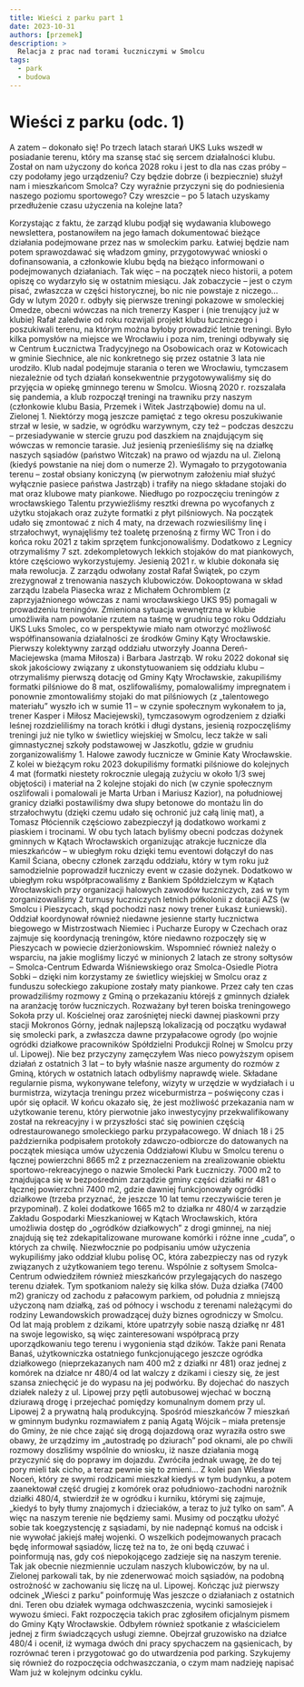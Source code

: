 ```yaml
---
title: Wieści z parku part 1
date: 2023-10-31
authors: [przemek]
description: >
  Relacja z prac nad torami łuczniczymi w Smolcu
tags:
  - park
  - budowa
---
```



# Wieści z parku (odc. 1)

A zatem – dokonało się!
Po trzech latach starań UKS Luks wszedł w posiadanie terenu, który ma szansę stać się sercem działalności klubu. Został on nam użyczony do końca 2028 roku i jest to dla nas czas próby – czy podołamy jego urządzeniu? Czy będzie dobrze (i bezpiecznie) służył nam i mieszkańcom Smolca? Czy wyraźnie przyczyni się do podniesienia naszego poziomu sportowego? Czy wreszcie – po 5 latach uzyskamy przedłużenie czasu użyczenia na kolejne lata?

<!-- more -->

Korzystając z faktu, że zarząd klubu podjął się wydawania klubowego newslettera, postanowiłem na jego łamach dokumentować bieżące działania podejmowane przez nas w smoleckim parku. Łatwiej będzie nam potem sprawozdawać się władzom gminy, przygotowywać wnioski o dofinansowania, a członkowie klubu będą na bieżąco informowani o podejmowanych działaniach. Tak więc – na początek nieco historii, a potem opiszę co wydarzyło się w ostatnim miesiącu. Jak zobaczycie – jest o czym pisać, zwłaszcza w części historycznej, bo nic nie powstaje z niczego…
Gdy w lutym 2020 r. odbyły się pierwsze treningi pokazowe w smoleckiej Omedze, obecni wówczas na nich trenerzy Kasper i (nie trenujący już w klubie) Rafał zaledwie od roku rozwijali projekt klubu łuczniczego i poszukiwali terenu, na którym można byłoby prowadzić letnie treningi. Było kilka pomysłów na miejsce we Wrocławiu i poza nim, treningi odbywały się w Centrum Łucznictwa Tradycyjnego na Osobowicach oraz w Kotowicach w gminie Siechnice, ale nic konkretnego się przez ostatnie 3 lata nie urodziło. Klub nadal podejmuje starania o teren we Wrocławiu, tymczasem niezależnie od tych działań konsekwentnie przygotowywaliśmy się do przyjęcia w opiekę gminnego terenu w Smolcu.
Wiosną 2020 r. rozszalała się pandemia, a klub rozpoczął treningi na trawniku przy naszym (członkowie klubu Basia, Przemek i Witek Jastrząbowie) domu na ul. Zielonej 1. Niektórzy mogą jeszcze pamiętać z tego okresu poszukiwanie strzał w lesie, w sadzie, w ogródku warzywnym, czy też – podczas deszczu – przesiadywanie w stercie gruzu pod daszkiem na znajdującym się wówczas w remoncie tarasie. Już jesienią przenieśliśmy się na działkę naszych sąsiadów (państwo Witczak) na prawo od wjazdu na ul. Zieloną (kiedyś powstanie na niej dom o numerze 2). Wymagało to przygotowania terenu – został obsiany koniczyną (w pierwotnym założeniu miał służyć wyłącznie pasiece państwa Jastrząb) i trafiły na niego składane stojaki do mat oraz klubowe maty piankowe. Niedługo po rozpoczęciu treningów z wrocławskiego Talentu przywieźliśmy resztki drewna po wycofanych z użytku stojakach oraz zużyte formatki z płyt pilśniowych. Na początek udało się zmontować z nich 4 maty, na drzewach rozwiesiliśmy linę i strzałochwyt, wynajęliśmy też toaletę przenośną z firmy WC Tron i do końca roku 2021 z takim sprzętem funkcjonowaliśmy. Dodatkowo z Legnicy otrzymaliśmy 7 szt. zdekompletowych lekkich stojaków do mat piankowych, które częściowo wykorzystujemy.
Jesienią 2021 r. w klubie dokonała się mała rewolucja. Z zarządu odwołany został Rafał Świątek, po czym zrezygnował z trenowania naszych klubowiczów. Dokooptowana w skład zarządu Izabela Piasecka wraz z Michałem Ochromblem (z zaprzyjaźnionego wówczas z nami wrocławskiego UKS 95) pomagali w prowadzeniu treningów. Zmieniona sytuacja wewnętrzna w klubie umożliwiła nam powołanie rzutem na taśmę w grudniu tego roku Oddziału UKS Luks Smolec, co w perspektywie miało nam otworzyć możliwość współfinansowania działalności ze środków Gminy Kąty Wrocławskie. Pierwszy kolektywny zarząd oddziału utworzyły Joanna Dereń-Maciejewska (mama Miłosza) i Barbara Jastrząb.
W roku 2022 dokonał się skok jakościowy związany z ukonstytuowaniem się oddziału klubu – otrzymaliśmy pierwszą dotację od Gminy Kąty Wrocławskie, zakupiliśmy formatki pilśniowe do 8 mat, oszlifowaliśmy, pomalowaliśmy impregnatem i ponownie zmontowaliśmy stojaki do mat pilśniowych (z „talentowego materiału” wyszło ich w sumie 11 – w czynie społecznym wykonałem to ja, trener Kasper i Miłosz Maciejewski), tymczasowym ogrodzeniem z działki leśnej rozdzieliliśmy na torach krótki i długi dystans, jesienią rozpoczęliśmy treningi już nie tylko w świetlicy wiejskiej w Smolcu, lecz także w sali gimnastycznej szkoły podstawowej w Jaszkotlu, gdzie w grudniu zorganizowaliśmy 1. Halowe zawody łucznicze w Gminie Katy Wrocławskie. Z kolei w bieżącym roku 2023 dokupiliśmy formatki pilśniowe do kolejnych 4 mat (formatki niestety rokrocznie ulegają zużyciu w około 1/3 swej objętości) i materiał na 2 kolejne stojaki do nich (w czynie społecznym oszlifowali i pomalowali je Marta Urban i Mariusz Kazior), na południowej granicy działki postawiliśmy dwa słupy betonowe do montażu lin do strzałochwytu (dzięki czemu udało się ochronić już całą linię mat), a Tomasz Płóciennik częściowo zabezpieczył ją dodatkowo workami z piaskiem i trocinami. W obu tych latach byliśmy obecni podczas dożynek gminnych w Kątach Wrocławskich organizując atrakcje łucznicze dla mieszkańców – w ubiegłym roku dzięki temu eventowi dołączył do nas Kamil Ściana, obecny członek zarządu oddziału, który w tym roku już samodzielnie poprowadził łuczniczy event w czasie dożynek. Dodatkowo w ubiegłym roku współpracowaliśmy z Bankiem Spółdzielczym w Kątach Wrocławskich przy organizacji halowych zawodów łuczniczych, zaś w tym zorganizowaliśmy 2 turnusy łuczniczych letnich półkolonii z dotacji AZS (w Smolcu i Pieszycach, skąd pochodzi nasz nowy trener Łukasz Łuniewski). Oddział koordynował również niedawne jesienne starty łucznictwa biegowego w Mistrzostwach Niemiec i Pucharze Europy w Czechach oraz zajmuje się koordynacją treningów, które niedawno rozpoczęły się w Pieszycach w powiecie dzierżoniowskim. Wspomnieć również należy o wsparciu, na jakie mogliśmy liczyć w minionych 2 latach ze strony sołtysów – Smolca-Centrum Edwarda Wiśniewskiego oraz Smolca-Osiedle Piotra Sobki – dzięki nim korzystamy ze świetlicy wiejskiej w Smolcu oraz z funduszu sołeckiego zakupione zostały maty piankowe.
Przez cały ten czas prowadziliśmy rozmowy z Gminą o przekazaniu którejś z gminnych działek na aranżację torów łuczniczych. Rozważany był teren boiska treningowego Sokoła przy ul. Kościelnej oraz zarośniętej niecki dawnej piaskowni przy stacji Mokronos Górny, jednak najlepszą lokalizacją od początku wydawał się smolecki park, a zwłaszcza dawne przypałacowe ogrody (po wojnie ogródki działkowe pracowników Spółdzielni Produkcji Rolnej w Smolcu przy ul. Lipowej). Nie bez przyczyny zamęczyłem Was nieco powyższym opisem działań z ostatnich 3 lat – to były właśnie nasze argumenty do rozmów z Gminą, których w ostatnich latach odbyliśmy naprawdę wiele. Składane regularnie pisma, wykonywane telefony, wizyty w urzędzie w wydziałach i u burmistrza, wizytacja treningu przez wiceburmistrza – poświęcony czas i upór się opłacił. W końcu okazało się, że jest możliwość przekazania nam w użytkowanie terenu, który pierwotnie jako inwestycyjny przekwalifikowany został na rekreacyjny i w przyszłości stać się powinien częścią odrestaurowanego smoleckiego parku przypałacowego.
W dniach 18 i 25 października podpisałem protokoły zdawczo-odbiorcze do datowanych na początek miesiąca umów użyczenia Oddziałowi Klubu w Smolcu terenu o łącznej powierzchni 8665 m2 z przeznaczeniem na zrealizowanie obiektu sportowo-rekreacyjnego o nazwie Smolecki Park Łuczniczy. 7000 m2 to znajdująca się w bezpośrednim zarządzie gminy części działki nr 481 o łącznej powierzchni 7400 m2, gdzie dawniej funkcjonowały ogródki działkowe (trzeba przyznać, że jeszcze 10 lat temu rzeczywiście teren je przypominał). Z kolei dodatkowe 1665 m2 to działka nr 480/4 w zarządzie Zakładu Gospodarki Mieszkaniowej w Kątach Wrocławskich, która umożliwia dostęp do „ogródków działkowych” z drogi gminnej, na niej znajdują się też zdekapitalizowane murowane komórki i różne inne „cuda”, o których za chwilę. Niezwłocznie po podpisaniu umów użyczenia wykupiliśmy jako oddział klubu polisę OC, która zabezpieczy nas od ryzyk związanych z użytkowaniem tego terenu. Wspólnie z sołtysem Smolca-Centrum odwiedziłem również mieszkańców przylegających do naszego terenu działek. Tym spotkaniom należy się kilka słów.
Duża działka (7400 m2) graniczy od zachodu z pałacowym parkiem, od południa z mniejszą użyczoną nam działką, zaś od północy i wschodu z terenami należącymi do rodziny Lewandowskich prowadzącej duży biznes ogrodniczy w Smolcu. Od lat mają problem z dzikami, które upatrzyły sobie naszą działkę nr 481 na swoje legowisko, są więc zainteresowani współpracą przy uporządkowaniu tego terenu i wygonienia stąd dzików. Także pani Renata Banaś, użytkowniczka ostatniego funkcjonującego jeszcze ogródka działkowego (nieprzekazanych nam 400 m2 z działki nr 481) oraz jednej z komórek na działce nr 480/4 od lat walczy z dzikami i cieszy się, że jest szansa zniechęcić je do wypasu na jej podwórku. By dojechać do naszych działek należy z ul. Lipowej przy pętli autobusowej wjechać w boczną dziurawą drogę i przejechać pomiędzy komunalnym domem przy ul. Lipowej 2 a prywatną halą produkcyjną. Spośród mieszkańców 7 mieszkań w gminnym budynku rozmawiałem z panią Agatą Wójcik – miała pretensje do Gminy, że nie chce zająć się drogą dojazdową oraz wyraziła ostro swe obawy, że urządzimy im „autostradę po dziurach” pod oknami, ale po chwili rozmowy doszliśmy wspólnie do wniosku, iż nasze działania mogą przyczynić się do poprawy im dojazdu. Zwróciła jednak uwagę, że do tej pory mieli tak cicho, a teraz pewnie się to zmieni… Z kolei pan Wiesław Noceń, który ze swymi rodzicami mieszkał kiedyś w tym budynku, a potem zaanektował część drugiej z komórek oraz południowo-zachodni narożnik działki 480/4, stwierdził że w ogródku i kurniku, którymi się zajmuje, „kiedyś to były tłumy znajomych i dzieciaków, a teraz to już tylko on sam”.
A więc na naszym terenie nie będziemy sami. Musimy od początku ułożyć sobie tak koegzystencję z sąsiadami, by nie nadepnąć komuś na odcisk i nie wywołać jakiejś małej wojenki. O wszelkich podejmowanych pracach będę informował sąsiadów, liczę też na to, że oni będą czuwać i poinformują nas, gdy coś niepokojącego zadzieje się na naszym terenie. Tak jak obecnie niezmiennie uczulam naszych klubowiczów, by na ul. Zielonej parkowali tak, by nie zdenerwować moich sąsiadów, na podobną ostrożność w zachowaniu się liczę na ul. Lipowej.
Kończąc już pierwszy odcinek „Wieści z parku” poinformuję Was jeszcze o działaniach z ostatnich dni. Teren obu działek wymaga odchwaszczenia, wycinki samosiejek i wywozu śmieci. Fakt rozpoczęcia takich prac zgłosiłem oficjalnym pismem do Gminy Kąty Wrocławskie. Odbyłem również spotkanie z właścicielem jednej z firm świadczących usługi ziemne. Obejrzał gruzowisko na działce 480/4 i ocenił, iż wymaga dwóch dni pracy spychaczem na gąsienicach, by rozrównać teren i przygotować go do utwardzenia pod parking. Szykujemy się również do rozpoczęcia odchwaszczania, o czym mam nadzieję napisać Wam już w kolejnym odcinku cyklu.
